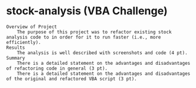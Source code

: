 # stock-analysis (VBA Challenge)
    Overview of Project
        The purpose of this project was to refactor existing stock analysis code to in order for it to run faster (i.e., more efficiently). 
    Results
        The analysis is well described with screenshots and code (4 pt).
    Summary
        There is a detailed statement on the advantages and disadvantages of refactoring code in general (3 pt).
        There is a detailed statement on the advantages and disadvantages of the original and refactored VBA script (3 pt).
